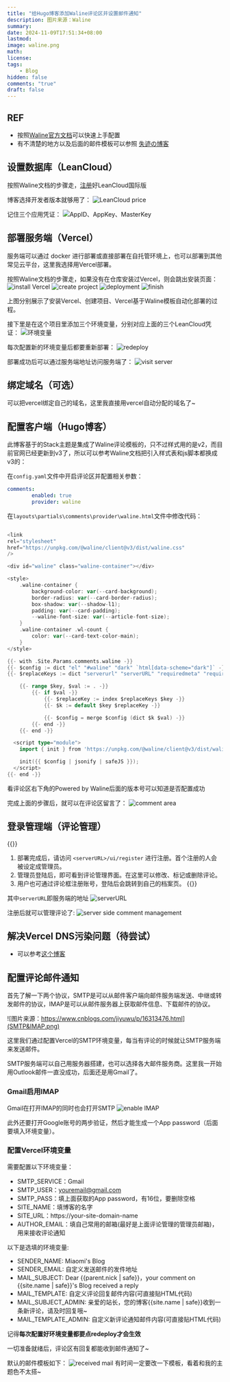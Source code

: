 ```yaml
---
title: "给Hugo博客添加Waline评论区并设置邮件通知"
description: 图片来源：Waline
summary: 
date: 2024-11-09T17:51:34+08:00
lastmod:
image: waline.png
math: 
license: 
tags:
    - Blog
hidden: false
comments: "true"
draft: false
---
```


## REF

- 按照[Waline官方文档](https://waline.js.org/guide/get-started/)可以快速上手配置
- 有不清楚的地方以及后面的邮件模板可以参照 [失迹の博客](https://blog.reincarnatey.net/2024/0719-better-waline/)

## 设置数据库（LeanCloud）
按照Waline文档的步骤走，[注册](https://console.leancloud.app/register)好LeanCloud国际版

博客选择开发者版本就够用了：
![LeanCloud price](leancloud.png)

记住三个应用凭证：
![AppID、AppKey、MasterKey](leancloud2.png)
## 部署服务端（Vercel）
服务端可以通过 docker 进行部署或直接部署在自托管环境上，也可以部署到其他常见云平台，这里我选择用Vercel部署。

按照Waline文档的步骤走，如果没有在仓库安装过Vercel，则会跳出安装页面：
![install Vercel](vercel1.png)
![create project](vercel2.png)
![deployment](vercel3.png)
![finish](vercel4.png)

上图分别展示了安装Vercel、创建项目、Vercel基于Waline模板自动化部署的过程。


接下里是在这个项目里添加三个环境变量，分别对应上面的三个LeanCloud凭证：
![环境变量](vercel-envir.png)

每次配置新的环境变量后都要重新部署：
![redeploy](redeploy.png)

部署成功后可以通过服务端地址访问服务端了：
![visit server](vercel-visit.png)

## 绑定域名（可选）
可以把vercel绑定自己的域名，这里我直接用vercel自动分配的域名了~

## 配置客户端（Hugo博客）
此博客基于的Stack主题是集成了Waline评论模板的，只不过样式用的是v2，而目前官网已经更新到v3了，所以可以参考Waline文档把引入样式表和js脚本都换成v3的：

在`config.yaml`文件中开启评论区并配置相关参数：
```yaml
comments:
        enabled: true
        provider: waline
```
在`layouts\partials\comments\provider\waline.html`文件中修改代码：
```go

<link
rel="stylesheet"
href="https://unpkg.com/@waline/client@v3/dist/waline.css"
/>

<div id="waline" class="waline-container"></div>

<style>
    .waline-container {
        background-color: var(--card-background);
        border-radius: var(--card-border-radius);
        box-shadow: var(--shadow-l1);
        padding: var(--card-padding);
        --waline-font-size: var(--article-font-size);
    }
    .waline-container .wl-count {
        color: var(--card-text-color-main);
    }
</style>

{{- with .Site.Params.comments.waline -}}
{{- $config := dict "el" "#waline" "dark" `html[data-scheme="dark"]` -}}
{{- $replaceKeys := dict "serverurl" "serverURL" "requiredmeta" "requiredMeta" "wordlimit" "wordLimit" "pagesize" "pageSize" "avatarcdn" "avatarCDN" "avatarforce" "avatarForce" -}}

    {{- range $key, $val := . -}}
        {{- if $val -}}  
            {{- $replaceKey := index $replaceKeys $key -}}
            {{- $k := default $key $replaceKey -}}

            {{- $config = merge $config (dict $k $val) -}}
        {{- end -}}
    {{- end -}}

  <script type="module">
    import { init } from 'https://unpkg.com/@waline/client@v3/dist/waline.js';

    init({{ $config | jsonify | safeJS }});
  </script>
{{- end -}}

```

看评论区右下角的Powered by Waline后面的版本号可以知道是否配置成功

完成上面的步骤后，就可以在评论区留言了：
![comment area](comment.png)

## 登录管理端（评论管理）

{{<quote>}}
1. 部署完成后，请访问 `<serverURL>/ui/register` 进行注册。首个注册的人会被设定成管理员。
2. 管理员登陆后，即可看到评论管理界面。在这里可以修改、标记或删除评论。
3. 用户也可通过评论框注册账号，登陆后会跳转到自己的档案页。
{{</quote>}}

其中`serverURL`即服务端的地址
![serverURL](vercel-visit.png)

注册后就可以管理评论了:
![server side comment management](comment-manage.png)


## 解决Vercel DNS污染问题（待尝试）
- 可以参考[这个博客](https://www.cnblogs.com/cubeyu/articles/17451621.html)


## 配置评论邮件通知
首先了解一下两个协议，SMTP是可以从邮件客户端向邮件服务端发送、中继或转发邮件的协议，IMAP是可以从邮件服务器上获取邮件信息、下载邮件的协议。

![图片来源：https://www.cnblogs.com/jiyuwu/p/16313476.html](SMTP&IMAP.png)

这里我们通过配置Vercel的SMTP环境变量，每当有评论的时候就让SMTP服务端来发送邮件。

SMTP服务端可以自己用服务器搭建，也可以选择各大邮件服务商。这里我一开始用Outlook邮件一直没成功，后面还是用Gmail了。

### Gmail启用IMAP
Gmail在打开IMAP的同时也会打开SMTP
![enable IMAP](Gmail-IMAP.png)

此外还要打开Google账号的两步验证，然后才能生成一个App password（后面要填入环境变量）。

### 配置Vercel环境变量
需要配置以下环境变量：
- SMTP_SERVICE：Gmail
- SMTP_USER：youremail@gmail.com
- SMTP_PASS：填上面获取的App password，有16位，要删除空格
- SITE_NAME：填博客的名字
- SITE_URL：https://your-site-domain-name
- AUTHOR_EMAIL：填自己常用的邮箱(最好是上面评论管理的管理员邮箱)，用来接收评论通知

以下是选填的环境变量:

- SENDER_NAME: Miaomi's Blog
- SENDER_EMAIL: 自定义发送邮件的发件地址
- MAIL_SUBJECT: Dear {{parent.nick | safe}}，your comment on {{site.name | safe}}'s Blog received a reply
- MAIL_TEMPLATE: 自定义评论回复邮件内容(可直接贴HTML代码)
- MAIL_SUBJECT_ADMIN: 亲爱的站长，您的博客{{site.name | safe}}收到一条新评论，请及时回复哦~
- MAIL_TEMPLATE_ADMIN: 自定义新评论通知邮件内容(可直接贴HTML代码)

记得**每次配置好环境变量都要点redeploy才会生效**

一切准备就绪后，评论区有回复都能收到邮件通知了~

默认的邮件模板如下：
![received mail](comment-mail.png)
有时间一定要改一下模板，看着和我的主题色不太搭~